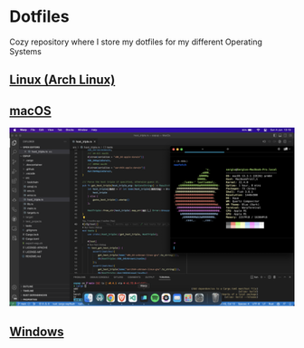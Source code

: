 # Dotfiles
Cozy repository where I store my dotfiles for my different Operating Systems

## [Linux (Arch Linux)](linux)

## [macOS](mac-os)

![macOs](assets/mac-os.png)

## [Windows](windows)
